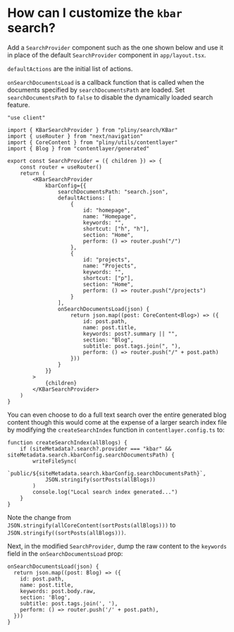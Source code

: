 # How can I customize the `kbar` search?

Add a `SearchProvider` component such as the one shown below and use it in place of the default `SearchProvider` component in `app/layout.tsx`.

`defaultActions` are the initial list of actions.

`onSearchDocumentsLoad` is a callback function that is called when the documents specified by `searchDocumentsPath` are loaded. Set `searchDocumentsPath` to `false` to disable the dynamically loaded search feature.

```tsx
"use client"

import { KBarSearchProvider } from "pliny/search/KBar"
import { useRouter } from "next/navigation"
import { CoreContent } from "pliny/utils/contentlayer"
import { Blog } from "contentlayer/generated"

export const SearchProvider = ({ children }) => {
	const router = useRouter()
	return (
		<KBarSearchProvider
			kbarConfig={{
				searchDocumentsPath: "search.json",
				defaultActions: [
					{
						id: "homepage",
						name: "Homepage",
						keywords: "",
						shortcut: ["h", "h"],
						section: "Home",
						perform: () => router.push("/")
					},
					{
						id: "projects",
						name: "Projects",
						keywords: "",
						shortcut: ["p"],
						section: "Home",
						perform: () => router.push("/projects")
					}
				],
				onSearchDocumentsLoad(json) {
					return json.map((post: CoreContent<Blog>) => ({
						id: post.path,
						name: post.title,
						keywords: post?.summary || "",
						section: "Blog",
						subtitle: post.tags.join(", "),
						perform: () => router.push("/" + post.path)
					}))
				}
			}}
		>
			{children}
		</KBarSearchProvider>
	)
}
```

You can even choose to do a full text search over the entire generated blog content though this would come at the expense of a larger search index file by modifying the `createSearchIndex` function in `contentlayer.config.ts` to:

```tsx
function createSearchIndex(allBlogs) {
	if (siteMetadata?.search?.provider === "kbar" && siteMetadata.search.kbarConfig.searchDocumentsPath) {
		writeFileSync(
			`public/${siteMetadata.search.kbarConfig.searchDocumentsPath}`,
			JSON.stringify(sortPosts(allBlogs))
		)
		console.log("Local search index generated...")
	}
}
```

Note the change from `JSON.stringify(allCoreContent(sortPosts(allBlogs)))` to `JSON.stringify((sortPosts(allBlogs)))`.

Next, in the modified `SearchProvider`, dump the raw content to the `keywords` field in the `onSearchDocumentsLoad` prop:

```tsx
onSearchDocumentsLoad(json) {
  return json.map((post: Blog) => ({
    id: post.path,
    name: post.title,
    keywords: post.body.raw,
    section: 'Blog',
    subtitle: post.tags.join(', '),
    perform: () => router.push('/' + post.path),
  }))
}
```
